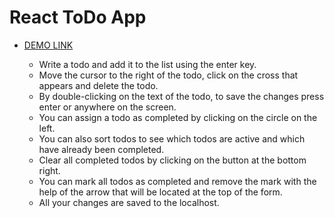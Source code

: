 # React ToDo App
- [DEMO LINK](https://DarMatt.github.io/react_todo-app/)

    - Write a todo and add it to the list using the enter key.
    - Move the cursor to the right of the todo, click on the cross that appears and delete the todo.
    - By double-clicking on the text of the todo, to save the changes press enter or anywhere on the screen.
    - You can assign a todo as completed by clicking on the circle on the left.
    - You can also sort todos to see which todos are active and which have already been completed.
    - Clear all completed todos by clicking on the button at the bottom right.
    - You can mark all todos as completed and remove the mark with the help of the arrow that will be located at the top of the form.
    - All your changes are saved to the localhost.

